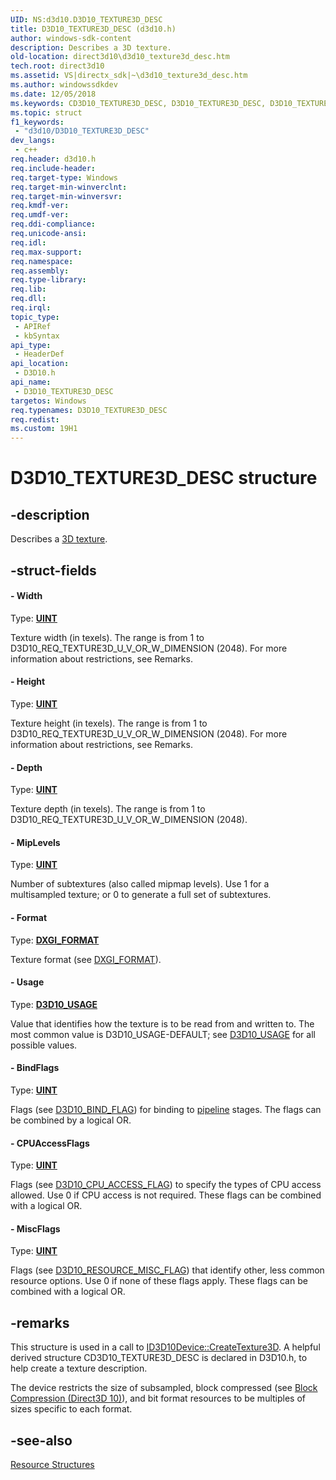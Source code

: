 ```yaml
---
UID: NS:d3d10.D3D10_TEXTURE3D_DESC
title: D3D10_TEXTURE3D_DESC (d3d10.h)
author: windows-sdk-content
description: Describes a 3D texture.
old-location: direct3d10\d3d10_texture3d_desc.htm
tech.root: direct3d10
ms.assetid: VS|directx_sdk|~\d3d10_texture3d_desc.htm
ms.author: windowssdkdev
ms.date: 12/05/2018
ms.keywords: CD3D10_TEXTURE3D_DESC, D3D10_TEXTURE3D_DESC, D3D10_TEXTURE3D_DESC structure [Direct3D 10], abbd74e0-643f-c06c-689d-08361a07731d, d3d10/D3D10_TEXTURE3D_DESC, direct3d10.d3d10_texture3d_desc
ms.topic: struct
f1_keywords: 
 - "d3d10/D3D10_TEXTURE3D_DESC"
dev_langs:
 - c++
req.header: d3d10.h
req.include-header: 
req.target-type: Windows
req.target-min-winverclnt: 
req.target-min-winversvr: 
req.kmdf-ver: 
req.umdf-ver: 
req.ddi-compliance: 
req.unicode-ansi: 
req.idl: 
req.max-support: 
req.namespace: 
req.assembly: 
req.type-library: 
req.lib: 
req.dll: 
req.irql: 
topic_type:
 - APIRef
 - kbSyntax
api_type:
 - HeaderDef
api_location:
 - D3D10.h
api_name:
 - D3D10_TEXTURE3D_DESC
targetos: Windows
req.typenames: D3D10_TEXTURE3D_DESC
req.redist: 
ms.custom: 19H1
---
```


# D3D10_TEXTURE3D_DESC structure


## -description


Describes a <a href="https://docs.microsoft.com/windows/desktop/direct3d10/d3d10-graphics-programming-guide-resources-types">3D texture</a>.


## -struct-fields




#### - Width

Type: <b><a href="https://docs.microsoft.com/windows/desktop/WinProg/windows-data-types">UINT</a></b>

Texture width (in texels). The range is from 1 to D3D10_REQ_TEXTURE3D_U_V_OR_W_DIMENSION (2048). For more information about restrictions, see Remarks.


#### - Height

Type: <b><a href="https://docs.microsoft.com/windows/desktop/WinProg/windows-data-types">UINT</a></b>

Texture height (in texels). The range is from 1 to D3D10_REQ_TEXTURE3D_U_V_OR_W_DIMENSION (2048). For more information about restrictions, see Remarks.


#### - Depth

Type: <b><a href="https://docs.microsoft.com/windows/desktop/WinProg/windows-data-types">UINT</a></b>

Texture depth (in texels). The range is from 1 to D3D10_REQ_TEXTURE3D_U_V_OR_W_DIMENSION (2048).


#### - MipLevels

Type: <b><a href="https://docs.microsoft.com/windows/desktop/WinProg/windows-data-types">UINT</a></b>

Number of subtextures (also called mipmap levels). Use 1 for a multisampled texture; or 0 to generate a full set of subtextures.


#### - Format

Type: <b><a href="https://docs.microsoft.com/windows/desktop/api/dxgiformat/ne-dxgiformat-dxgi_format">DXGI_FORMAT</a></b>

Texture format (see <a href="https://docs.microsoft.com/windows/desktop/api/dxgiformat/ne-dxgiformat-dxgi_format">DXGI_FORMAT</a>).


#### - Usage

Type: <b><a href="https://docs.microsoft.com/windows/desktop/api/d3d10/ne-d3d10-d3d10_usage">D3D10_USAGE</a></b>

Value that identifies how the texture is to be read from and written to. The most common value is D3D10_USAGE-DEFAULT; see <a href="https://docs.microsoft.com/windows/desktop/api/d3d10/ne-d3d10-d3d10_usage">D3D10_USAGE</a> for all possible values.


#### - BindFlags

Type: <b><a href="https://docs.microsoft.com/windows/desktop/WinProg/windows-data-types">UINT</a></b>

Flags (see <a href="https://docs.microsoft.com/windows/desktop/api/d3d10/ne-d3d10-d3d10_bind_flag">D3D10_BIND_FLAG</a>) for binding to <a href="https://docs.microsoft.com/windows/desktop/direct3d10/d3d10-graphics-programming-guide-pipeline-stages">pipeline</a> stages. The flags can be combined by a logical OR.


#### - CPUAccessFlags

Type: <b><a href="https://docs.microsoft.com/windows/desktop/WinProg/windows-data-types">UINT</a></b>

Flags (see <a href="https://docs.microsoft.com/windows/desktop/api/d3d10/ne-d3d10-d3d10_cpu_access_flag">D3D10_CPU_ACCESS_FLAG</a>) to specify the types of CPU access allowed. Use 0 if CPU access is not required. These flags can be combined with a logical OR.


#### - MiscFlags

Type: <b><a href="https://docs.microsoft.com/windows/desktop/WinProg/windows-data-types">UINT</a></b>

Flags (see <a href="https://docs.microsoft.com/windows/desktop/api/d3d10/ne-d3d10-d3d10_resource_misc_flag">D3D10_RESOURCE_MISC_FLAG</a>) that identify other, less common resource options. Use 0 if none of these flags apply. These flags can be combined with a logical OR.


## -remarks



This structure is used in a call to <a href="https://docs.microsoft.com/windows/desktop/api/d3d10/nf-d3d10-id3d10device-createtexture3d">ID3D10Device::CreateTexture3D</a>. A helpful derived structure CD3D10_TEXTURE3D_DESC is declared in D3D10.h, to help create a texture description.

The device restricts the size of subsampled, block compressed (see <a href="https://docs.microsoft.com/windows/desktop/direct3d10/d3d10-graphics-programming-guide-resources-block-compression">Block Compression (Direct3D 10)</a>), and bit format resources to be multiples of sizes specific to each format.




## -see-also




<a href="https://docs.microsoft.com/windows/desktop/direct3d10/d3d10-graphics-reference-resource-structures">Resource Structures</a>
 

 

